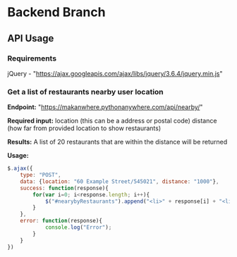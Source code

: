# Backend Branch

## API Usage

### Requirements

jQuery - "https://ajax.googleapis.com/ajax/libs/jquery/3.6.4/jquery.min.js"

### Get a list of restaurants nearby user location

**Endpoint:** "https://makanwhere.pythonanywhere.com/api/nearby/"

**Required input:**
location (this can be a address or postal code)
distance (how far from provided location to show restaurants)

**Results:** A list of 20 restaurants that are within the distance will be returned

**Usage:**

```Javascript
$.ajax({
    type: "POST",
    data: {location: "60 Example Street/545021", distance: "1000"},
    success: function(response){
    	for(var i=0; i<response.length; i++){
    		$("#nearybyRestaurants").append("<li>" + response[i] + "<li>");
    	}
    },
    error: function(response){
    		console.log("Error");
    	}
    }
})
```
